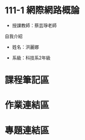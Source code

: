 # 111-1 網際網路概論
- 授課教師：蔡芸琤老師

自我介紹

- 姓名：洪麗娜

- 系級：科技系2年級

<h1>課程筆記區</h1>

<h1>作業連結區</h1>

<h1>專題連結區</h1>
